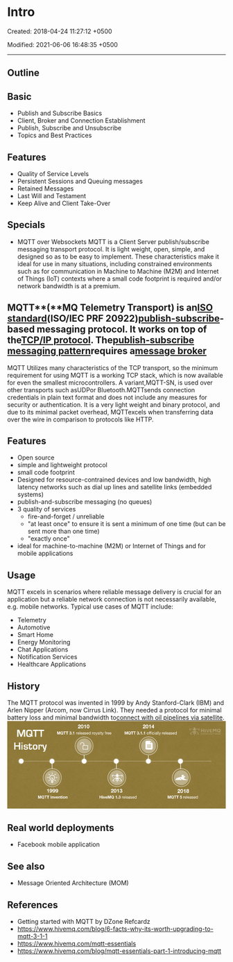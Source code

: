 # Intro

Created: 2018-04-24 11:27:12 +0500

Modified: 2021-06-06 16:48:35 +0500

---

## Outline

## Basic

- Publish and Subscribe Basics
- Client, Broker and Connection Establishment
- Publish, Subscribe and Unsubscribe
- Topics and Best Practices

## Features

- Quality of Service Levels
- Persistent Sessions and Queuing messages
- Retained Messages
- Last Will and Testament
- Keep Alive and Client Take-Over

## Specials

- MQTT over Websockets
MQTT is a Client Server publish/subscribe messaging transport protocol. It is light weight, open, simple, and designed so as to be easy to implement. These characteristics make it ideal for use in many situations, including constrained environments such as for communication in Machine to Machine (M2M) and Internet of Things (IoT) contexts where a small code footprint is required and/or network bandwidth is at a premium.

## MQTT**(**MQ Telemetry Transport) is an[ISO standard](https://en.wikipedia.org/wiki/International_Organization_for_Standardization)(ISO/IEC PRF 20922)[publish-subscribe](https://en.wikipedia.org/wiki/Publish%E2%80%93subscribe_pattern)-based messaging protocol. It works on top of the[TCP/IP protocol](https://en.wikipedia.org/wiki/TCP/IP). The[publish-subscribe messaging pattern](https://en.wikipedia.org/wiki/Publish%E2%80%93subscribe_pattern)requires a[message broker](https://en.wikipedia.org/wiki/Message_broker)

MQTT Utilizes many characteristics of the TCP transport, so the minimum requirement for using MQTT is a working TCP stack, which is now available for even the smallest microcontrollers. A variant,MQTT-SN, is used over other transports such asUDPor Bluetooth.MQTTsends connection credentials in plain text format and does not include any measures for security or authentication.
It is a very light weight and binary protocol, and due to its minimal packet overhead, MQTTexcels when transferring data over the wire in comparison to protocols like HTTP.

## Features

- Open source
- simple and lightweight protocol
- small code footprint
- Designed for resource-contrained devices and low bandwidth, high latency networks such as dial up lines and satellite links (embedded systems)
- publish-and-subscribe messaging (no queues)
- 3 quality of services
  - fire-and-forget / unreliable
  - "at least once" to ensure it is sent a minimum of one time (but can be sent more than one time)
  - "exactly once"
- ideal for machine-to-machine (M2M) or Internet of Things and for mobile applications

## Usage

MQTT excels in scenarios where reliable message delivery is crucial for an application but a reliable network connection is not necessarily available, e.g. mobile networks. Typical use cases of MQTT include:

- Telemetry
- Automotive
- Smart Home
- Energy Monitoring
- Chat Applications
- Notification Services
- Healthcare Applications

## History

The MQTT protocol was invented in 1999 by Andy Stanford-Clark (IBM) and Arlen Nipper (Arcom, now Cirrus Link). They needed a protocol for minimal battery loss and minimal bandwidth to[connect with oil pipelines via satellite](http://www.ibm.com/podcasts/software/websphere/connectivity/piper_diaz_nipper_mq_tt_11182011.pdf).
![image](media/Intro-image1.png)

## Real world deployments

- Facebook mobile application

## See also

- Message Oriented Architecture (MOM)

## References

- Getting started with MQTT by DZone Refcardz
- <https://www.hivemq.com/blog/6-facts-why-its-worth-upgrading-to-mqtt-3-1-1>
- <https://www.hivemq.com/mqtt-essentials>
- <https://www.hivemq.com/blog/mqtt-essentials-part-1-introducing-mqtt>
